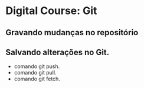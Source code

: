 # Digital Course: Git

## Gravando mudanças no repositório

## Salvando alterações no Git.
* comando git push.
* comando git pull.
* comando git fetch.
